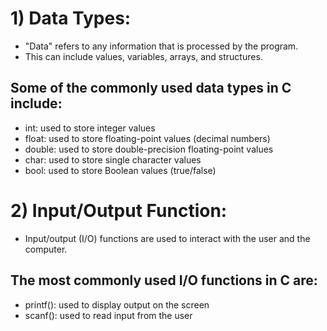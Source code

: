 # 1) Data Types:
-  "Data" refers to any information that is processed by the program. 
-  This can include values, variables, arrays, and structures.
## Some of the commonly used data types in C include:

-  int: used to store integer values
-  float: used to store floating-point values (decimal numbers)
-  double: used to store double-precision floating-point values
-  char: used to store single character values
-  bool: used to store Boolean values (true/false)

# 2) Input/Output Function:
-  Input/output (I/O) functions are used to interact with the user and the computer.
## The most commonly used I/O functions in C are:
-  printf(): used to display output on the screen
-  scanf(): used to read input from the user
